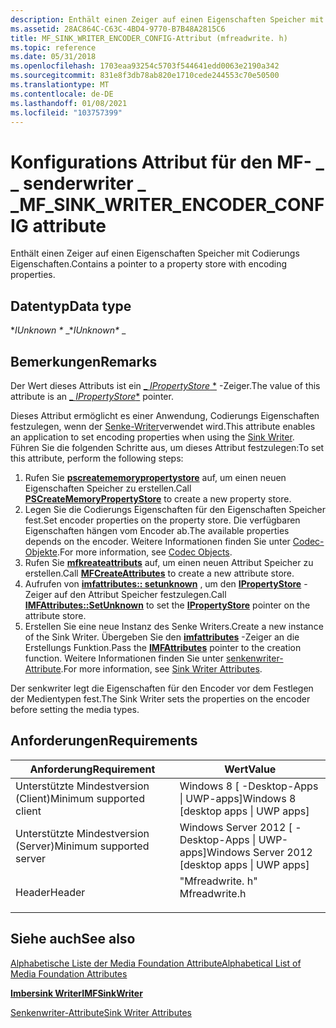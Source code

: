 ```yaml
---
description: Enthält einen Zeiger auf einen Eigenschaften Speicher mit Codierungs Eigenschaften.
ms.assetid: 28AC864C-C63C-4BD4-9770-B7B48A2815C6
title: MF_SINK_WRITER_ENCODER_CONFIG-Attribut (mfreadwrite. h)
ms.topic: reference
ms.date: 05/31/2018
ms.openlocfilehash: 1703eaa93254c5703f544641edd0063e2190a342
ms.sourcegitcommit: 831e8f3db78ab820e1710cede244553c70e50500
ms.translationtype: MT
ms.contentlocale: de-DE
ms.lasthandoff: 01/08/2021
ms.locfileid: "103757399"
---
```

# <a name="mf_sink_writer_encoder_config-attribute"></a><span data-ttu-id="c974a-103">Konfigurations Attribut für den MF- \_ \_ senderwriter \_ \_</span><span class="sxs-lookup"><span data-stu-id="c974a-103">MF\_SINK\_WRITER\_ENCODER\_CONFIG attribute</span></span>

<span data-ttu-id="c974a-104">Enthält einen Zeiger auf einen Eigenschaften Speicher mit Codierungs Eigenschaften.</span><span class="sxs-lookup"><span data-stu-id="c974a-104">Contains a pointer to a property store with encoding properties.</span></span>

## <a name="data-type"></a><span data-ttu-id="c974a-105">Datentyp</span><span class="sxs-lookup"><span data-stu-id="c974a-105">Data type</span></span>

<span data-ttu-id="c974a-106">\**IUnknown \** _</span><span class="sxs-lookup"><span data-stu-id="c974a-106">\**IUnknown\** _</span></span>

## <a name="remarks"></a><span data-ttu-id="c974a-107">Bemerkungen</span><span class="sxs-lookup"><span data-stu-id="c974a-107">Remarks</span></span>

<span data-ttu-id="c974a-108">Der Wert dieses Attributs ist ein [_ *IPropertyStore* \*](/windows/win32/api/propsys/nn-propsys-ipropertystore) -Zeiger.</span><span class="sxs-lookup"><span data-stu-id="c974a-108">The value of this attribute is an [_ *IPropertyStore*\*](/windows/win32/api/propsys/nn-propsys-ipropertystore) pointer.</span></span>

<span data-ttu-id="c974a-109">Dieses Attribut ermöglicht es einer Anwendung, Codierungs Eigenschaften festzulegen, wenn der [Senke-Writer](sink-writer.md)verwendet wird.</span><span class="sxs-lookup"><span data-stu-id="c974a-109">This attribute enables an application to set encoding properties when using the [Sink Writer](sink-writer.md).</span></span> <span data-ttu-id="c974a-110">Führen Sie die folgenden Schritte aus, um dieses Attribut festzulegen:</span><span class="sxs-lookup"><span data-stu-id="c974a-110">To set this attribute, perform the following steps:</span></span>

1.  <span data-ttu-id="c974a-111">Rufen Sie [**pscreatememorypropertystore**](/windows/win32/api/propsys/nf-propsys-pscreatememorypropertystore) auf, um einen neuen Eigenschaften Speicher zu erstellen.</span><span class="sxs-lookup"><span data-stu-id="c974a-111">Call [**PSCreateMemoryPropertyStore**](/windows/win32/api/propsys/nf-propsys-pscreatememorypropertystore) to create a new property store.</span></span>
2.  <span data-ttu-id="c974a-112">Legen Sie die Codierungs Eigenschaften für den Eigenschaften Speicher fest.</span><span class="sxs-lookup"><span data-stu-id="c974a-112">Set encoder properties on the property store.</span></span> <span data-ttu-id="c974a-113">Die verfügbaren Eigenschaften hängen vom Encoder ab.</span><span class="sxs-lookup"><span data-stu-id="c974a-113">The available properties depends on the encoder.</span></span> <span data-ttu-id="c974a-114">Weitere Informationen finden Sie unter [Codec-Objekte](codecobjects.md).</span><span class="sxs-lookup"><span data-stu-id="c974a-114">For more information, see [Codec Objects](codecobjects.md).</span></span>
3.  <span data-ttu-id="c974a-115">Rufen Sie [**mfkreateattributs**](/windows/desktop/api/mfapi/nf-mfapi-mfcreateattributes) auf, um einen neuen Attribut Speicher zu erstellen.</span><span class="sxs-lookup"><span data-stu-id="c974a-115">Call [**MFCreateAttributes**](/windows/desktop/api/mfapi/nf-mfapi-mfcreateattributes) to create a new attribute store.</span></span>
4.  <span data-ttu-id="c974a-116">Aufrufen von [**imfattributes:: setunknown**](/windows/desktop/api/mfobjects/nf-mfobjects-imfattributes-setunknown) , um den [**IPropertyStore**](/windows/win32/api/propsys/nn-propsys-ipropertystore) -Zeiger auf den Attribut Speicher festzulegen.</span><span class="sxs-lookup"><span data-stu-id="c974a-116">Call [**IMFAttributes::SetUnknown**](/windows/desktop/api/mfobjects/nf-mfobjects-imfattributes-setunknown) to set the [**IPropertyStore**](/windows/win32/api/propsys/nn-propsys-ipropertystore) pointer on the attribute store.</span></span>
5.  <span data-ttu-id="c974a-117">Erstellen Sie eine neue Instanz des Senke Writers.</span><span class="sxs-lookup"><span data-stu-id="c974a-117">Create a new instance of the Sink Writer.</span></span> <span data-ttu-id="c974a-118">Übergeben Sie den [**imfattributes**](/windows/desktop/api/mfobjects/nn-mfobjects-imfattributes) -Zeiger an die Erstellungs Funktion.</span><span class="sxs-lookup"><span data-stu-id="c974a-118">Pass the [**IMFAttributes**](/windows/desktop/api/mfobjects/nn-mfobjects-imfattributes) pointer to the creation function.</span></span> <span data-ttu-id="c974a-119">Weitere Informationen finden Sie unter [senkenwriter-Attribute](sink-writer-attributes.md).</span><span class="sxs-lookup"><span data-stu-id="c974a-119">For more information, see [Sink Writer Attributes](sink-writer-attributes.md).</span></span>

<span data-ttu-id="c974a-120">Der senkwriter legt die Eigenschaften für den Encoder vor dem Festlegen der Medientypen fest.</span><span class="sxs-lookup"><span data-stu-id="c974a-120">The Sink Writer sets the properties on the encoder before setting the media types.</span></span>

## <a name="requirements"></a><span data-ttu-id="c974a-121">Anforderungen</span><span class="sxs-lookup"><span data-stu-id="c974a-121">Requirements</span></span>



| <span data-ttu-id="c974a-122">Anforderung</span><span class="sxs-lookup"><span data-stu-id="c974a-122">Requirement</span></span> | <span data-ttu-id="c974a-123">Wert</span><span class="sxs-lookup"><span data-stu-id="c974a-123">Value</span></span> |
|-------------------------------------|------------------------------------------------------------------------------------------|
| <span data-ttu-id="c974a-124">Unterstützte Mindestversion (Client)</span><span class="sxs-lookup"><span data-stu-id="c974a-124">Minimum supported client</span></span><br/> | <span data-ttu-id="c974a-125">Windows 8 \[ -Desktop-Apps \| UWP-apps\]</span><span class="sxs-lookup"><span data-stu-id="c974a-125">Windows 8 \[desktop apps \| UWP apps\]</span></span><br/>                                        |
| <span data-ttu-id="c974a-126">Unterstützte Mindestversion (Server)</span><span class="sxs-lookup"><span data-stu-id="c974a-126">Minimum supported server</span></span><br/> | <span data-ttu-id="c974a-127">Windows Server 2012 \[ -Desktop-Apps \| UWP-apps\]</span><span class="sxs-lookup"><span data-stu-id="c974a-127">Windows Server 2012 \[desktop apps \| UWP apps\]</span></span><br/>                              |
| <span data-ttu-id="c974a-128">Header</span><span class="sxs-lookup"><span data-stu-id="c974a-128">Header</span></span><br/>                   | <dl> <span data-ttu-id="c974a-129"><dt>"Mfreadwrite. h"</dt></span><span class="sxs-lookup"><span data-stu-id="c974a-129"><dt>Mfreadwrite.h</dt></span></span> </dl> |



## <a name="see-also"></a><span data-ttu-id="c974a-130">Siehe auch</span><span class="sxs-lookup"><span data-stu-id="c974a-130">See also</span></span>

<dl> <dt>

[<span data-ttu-id="c974a-131">Alphabetische Liste der Media Foundation Attribute</span><span class="sxs-lookup"><span data-stu-id="c974a-131">Alphabetical List of Media Foundation Attributes</span></span>](alphabetical-list-of-media-foundation-attributes.md)
</dt> <dt>

[<span data-ttu-id="c974a-132">**Imbersink Writer**</span><span class="sxs-lookup"><span data-stu-id="c974a-132">**IMFSinkWriter**</span></span>](/windows/desktop/api/mfreadwrite/nn-mfreadwrite-imfsinkwriter)
</dt> <dt>

[<span data-ttu-id="c974a-133">Senkenwriter-Attribute</span><span class="sxs-lookup"><span data-stu-id="c974a-133">Sink Writer Attributes</span></span>](sink-writer-attributes.md)
</dt> </dl>

 

 

